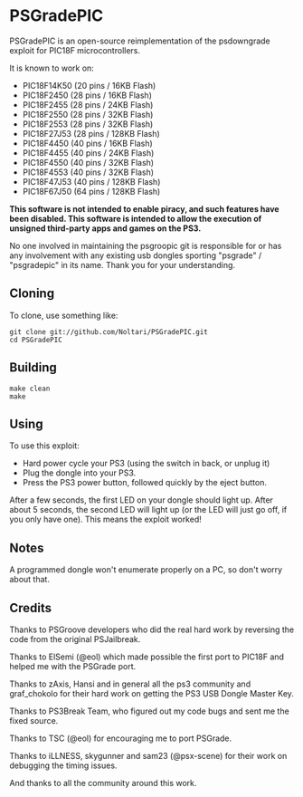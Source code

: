PSGradePIC
==========

PSGradePIC is an open-source reimplementation of the psdowngrade exploit for PIC18F microcontrollers.

It is known to work on:

- PIC18F14K50 (20 pins / 16KB Flash)
- PIC18F2450 (28 pins / 16KB Flash)
- PIC18F2455 (28 pins / 24KB Flash)
- PIC18F2550 (28 pins / 32KB Flash)
- PIC18F2553 (28 pins / 32KB Flash)
- PIC18F27J53 (28 pins / 128KB Flash)
- PIC18F4450 (40 pins / 16KB Flash)
- PIC18F4455 (40 pins / 24KB Flash)
- PIC18F4550 (40 pins / 32KB Flash)
- PIC18F4553 (40 pins / 32KB Flash)
- PIC18F47J53 (40 pins / 128KB Flash)
- PIC18F67J50 (64 pins / 128KB Flash)

**This software is not intended to enable piracy, and such features
have been disabled.  This software is intended to allow the execution
of unsigned third-party apps and games on the PS3.**

No one involved in maintaining the psgroopic git is responsible for or has any involvement with any existing usb dongles sporting "psgrade" / "psgradepic" in its name. Thank you for your understanding.


Cloning
-------
To clone, use something like:

    git clone git://github.com/Noltari/PSGradePIC.git
    cd PSGradePIC


Building
--------

    make clean
    make


Using
-----
To use this exploit:
  
* Hard power cycle your PS3 (using the switch in back, or unplug it)
* Plug the dongle into your PS3.
* Press the PS3 power button, followed quickly by the eject button.

After a few seconds, the first LED on your dongle should light up.
After about 5 seconds, the second LED will light up (or the LED will
just go off, if you only have one).  This means the exploit worked!


Notes
-----
A programmed dongle won't enumerate properly on a PC, so don't worry
about that.


Credits
-------
Thanks to PSGroove developers who did the real hard work by reversing the code from the original PSJailbreak.

Thanks to ElSemi (@eol) which made possible the first port to PIC18F and helped me with the PSGrade port.

Thanks to zAxis, Hansi and in general all the ps3 community and graf_chokolo for their hard work on getting the PS3 USB Dongle Master Key.

Thanks to PS3Break Team, who figured out my code bugs and sent me the fixed source.

Thanks to TSC (@eol) for encouraging me to port PSGrade.

Thanks to iLLNESS, skygunner and sam23 (@psx-scene) for their work on debugging the timing issues.

And thanks to all the community around this work.